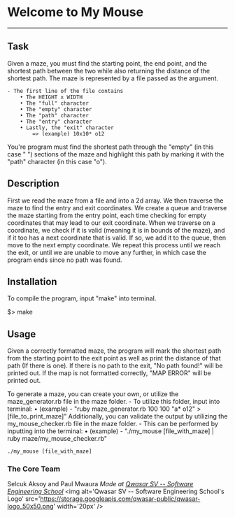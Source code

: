 # Welcome to My Mouse
***

## Task
Given a maze, you must find the starting point, the end point, and the shortest path between
the two while also returning the distance of the shortest path. 
The maze is represented by a file passed as the argument.
    
    - The first line of the file contains
        • The HEIGHT x WIDTH
        • The "full" character
        • The "empty" character
        • The "path" character
        • The "entry" character
        • Lastly, the "exit" character
            => (example) 10x10* o12
You're program must find the shortest path through the "empty" (in this case " ") sections of the maze and highlight
this path by marking it with the "path" character (in this case "o").        

## Description
First we read the maze from a file and into a 2d array.
We then traverse the maze to find the entry and exit coordinates.
We create a queue and traverse the maze starting from the entry point, each time checking for empty coordinates that may lead to our exit coordinate.
When we traverse on a coordinate, we check if it is valid (meaning it is in bounds of the maze), and if it too has a next coordinate that is valid.
If so, we add it to the queue, then move to the next empty coordinate. 
We repeat this process until we reach the exit, or until we are unable to move any further, in which case the program ends since no path was found.

## Installation
To compile the program, input "make" into terminal.

$> make

## Usage
Given a correctly formatted maze, the program will mark the shortest path from the starting point to the exit point as well as print the distance of that path (If there is one).
If there is no path to the exit, "No path found!" will be printed out.
If the map is not formatted correctly, "MAP ERROR" will be printed out.

To generate a maze, you can create your own, or utilize the maze_generator.rb file in the maze folder.
    - To utilize this folder, input into terminal: 
        • (example) - "ruby maze_generator.rb 100 100 "a* o12" > [file_to_print_maze]"
Additionally, you can validate the output by utilizing the my_mouse_checker.rb file in the maze folder.
    - This can be performed by inputting into the terminal:
        • (example) - "./my_mouse [file_with_maze] | ruby maze/my_mouse_checker.rb"
```
./my_mouse [file_with_maze]
```

### The Core Team

Selcuk Aksoy and Paul Mwaura
<span><i>Made at <a href='https://qwasar.io'>Qwasar SV -- Software Engineering School</a></i></span>
<span><img alt='Qwasar SV -- Software Engineering School's Logo' src='https://storage.googleapis.com/qwasar-public/qwasar-logo_50x50.png' width='20px' /></span>
